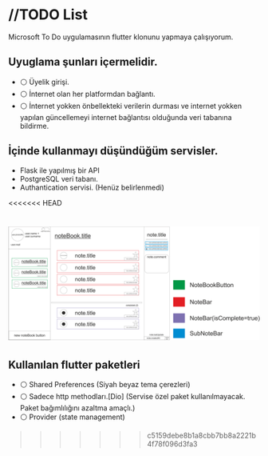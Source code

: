 # //TODO List

Microsoft To Do uygulamasının flutter klonunu yapmaya çalışıyorum.


## Uyuglama şunları içermelidir.

- :white_circle: Üyelik girişi.
- :white_circle: İnternet olan her platformdan bağlantı.
- :white_circle: İnternet yokken önbellekteki verilerin durması ve internet yokken yapılan güncellemeyi internet bağlantısı olduğunda veri tabanına bildirme.


## İçinde kullanmayı düşündüğüm servisler.

- Flask ile yapılmış bir API 
- PostgreSQL veri tabanı.
- Authantication servisi. (Henüz belirlenmedi)

<<<<<<< HEAD


![This is an image](readme_image/taslak.png)
=======
## Kullanılan flutter paketleri

- :white_circle: Shared Preferences (Siyah beyaz tema çerezleri)
- :white_circle: Sadece http methodları.[Dio] (Servise özel paket kullanılmayacak. Paket bağımlılığını azaltma amaçlı.)
- :white_circle: Provider (state management)
>>>>>>> c5159debe8b1a8cbb7bb8a2221b4f78f096d3fa3
